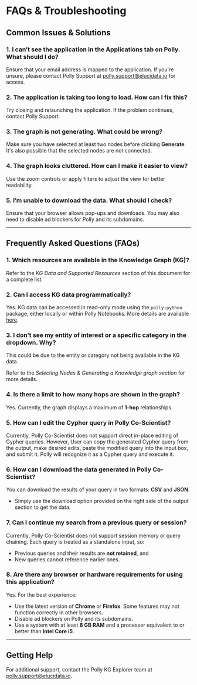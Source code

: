 # FAQs & Troubleshooting

## Common Issues & Solutions

### 1. I can’t see the application in the Applications tab on Polly. What should I do?
Ensure that your email address is mapped to the application. If you're unsure, please contact Polly Support at [polly.support@elucidata.io](mailto:polly.support@elucidata.io) for access.

### 2. The application is taking too long to load. How can I fix this?
Try closing and relaunching the application. If the problem continues, contact Polly Support.

### 3. The graph is not generating. What could be wrong?
Make sure you have selected at least two nodes before clicking **Generate**. It's also possible that the selected nodes are not connected.

### 4. The graph looks cluttered. How can I make it easier to view?
Use the zoom controls or apply filters to adjust the view for better readability.

### 5. I’m unable to download the data. What should I check?
Ensure that your browser allows pop-ups and downloads. You may also need to disable ad blockers for Polly and its subdomains.

---

## Frequently Asked Questions (FAQs)

### 1. Which resources are available in the Knowledge Graph (KG)?
Refer to the _KG Data and Supported Resources_ section of this document for a complete list.

### 2. Can I access KG data programmatically?
Yes. KG data can be accessed in read-only mode using the `polly-python` package, either locally or within Polly Notebooks. More details are available [here](https://docs.polly.elucidata.io/polly-python/PollyKG.html).

### 3. I don’t see my entity of interest or a specific category in the dropdown. Why?
This could be due to the entity or category not being available in the KG data.

Refer to the _Selecting Nodes & Generating a Knowledge graph section_ for more details.

### 4. Is there a limit to how many hops are shown in the graph?
Yes. Currently, the graph displays a maximum of **1-hop** relationships.

### 5. How can I edit the Cypher query in Polly Co-Scientist?
Currently, Polly Co-Scientist does not support direct in-place editing of Cypher queries. However, User can copy the generated Cypher query from the output, make desired edits, paste the modified query into the input box, and submit it. Polly will recognize it as a Cypher query and execute it.

### 6. How can I download the data generated in Polly Co-Scientist?
You can download the results of your query in two formats: **CSV** and **JSON**.  
- Simply use the download option provided on the right side of the output section to get the data.

### 7. Can I continue my search from a previous query or session?  
Currently, Polly Co-Scientist does not support session memory or query chaining. Each query is treated as a standalone input, so:
- Previous queries and their results are **not retained**, and
- New queries cannot reference earlier ones.

### 8. Are there any browser or hardware requirements for using this application?
Yes. For the best experience:

- Use the latest version of **Chrome** or **Firefox**. Some features may not function correctly in other browsers.
- Disable ad blockers on Polly and its subdomains.
- Use a system with at least **8 GB RAM** and a processor equivalent to or better than **Intel Core i5**.

---

## Getting Help

For additional support, contact the Polly KG Explorer team at [polly.support@elucidata.io](mailto:polly.support@elucidata.io).

